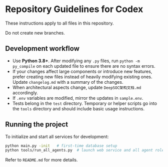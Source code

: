 # Repository Guidelines for Codex

These instructions apply to all files in this repository.

Do not create new branches.

## Development workflow

- Use **Python 3.8+**. After modifying any `.py` files, run `python -m py_compile` on each updated file to ensure there are no syntax errors.
- If your changes affect large components or introduce new features, prefer creating new files instead of heavily modifying existing ones. Update `changelog.md` with a summary of the changes.
- When architectural aspects change, update `DeepSOC架构文档.md` accordingly.
- If `.env` variables are modified, mirror the updates in `sample.env`.
- Tests belong in the `test` directory. Temporary or helper scripts go into the `tools` directory and should include basic usage instructions.

## Running the project

To initialize and start all services for development:

```bash
python main.py -init   # first-time database setup
python tools/run_all_agents.py  # launch web service and all agent roles
```

Refer to `README.md` for more details.
